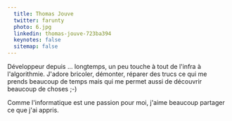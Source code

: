 ```yaml
---
  title: Thomas Jouve
  twitter: farunty
  photo: 6.jpg
  linkedin: thomas-jouve-723ba394
  keynotes: false
  sitemap: false
---
```

Développeur depuis ... longtemps, un peu touche à tout de l'infra à l'algorithmie. J'adore bricoler, démonter, réparer des trucs ce qui me prends beaucoup de temps mais qui me permet aussi de découvrir beaucoup de choses ;-)

Comme l'informatique est une passion pour moi, j'aime beaucoup partager ce que j'ai appris. 